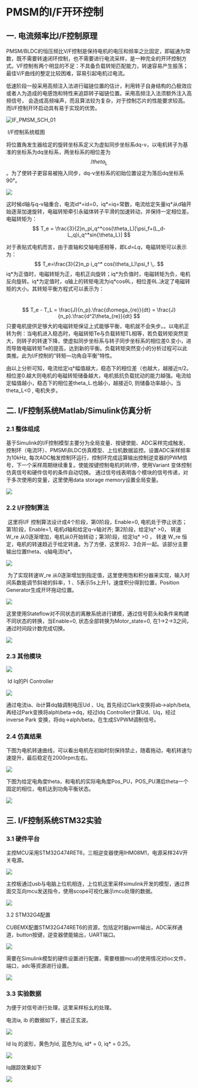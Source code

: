 # PMSM的I/F开环控制

## 一.  电流频率比I/F控制原理

​      PMSM/BLDC的恒压频比V/F控制是保持电机的电压和频率之比固定，即磁通为常数，既不需要转速闭环控制，也不需要进行电流采样，是一种完全的开环控制方式。VF控制有两个明显的不足：不具备负载转矩匹配能力，转速容易产生振荡；最佳V/F曲线的整定比较困难，容易引起电机过电流。

​        低速阶段一般采用高频注入法进行磁链位置的估计，利用转子自身结构的凸极效应或者人为造成的电感饱和特性来追踪转子磁链位置。采用高频注入法须额外注入高频信号， 会造成高频噪声，而且算法较为复杂，对于控制芯片的性能要求较高。而I/F控制开环启动具有易于实现的优势。

![IF_PMSM_SCH_01](.\assets\01\IF_PMSM_SCH_01.png)

​                                                                              I/F控制系统框图

​        将位置角发生器给定的旋转坐标系定义为虚拟同步坐标系dq-v，以电机转子为基准的坐标系为dq坐标系，两坐标系的相位差为$$/theta_L$$。为了使转子更容易被拖入同步，dq-v坐标系的初始位置设定为落后dq坐标系90°。



![](.\img\01\IF_PMSM_VECTOR_01.png)

​         这时候d轴与q-v轴重合，电流id\*=id=0，iq\*=iq=常数，电流给定矢量iq\*从d轴开始逐渐加速旋转，电磁转矩牵引永磁体转子平滑的加速转动，并保持一定相位差。电磁转矩为：
$$
T_e = \frac{3}{2}n_pi_q^*cos(\theta_L)[\psi_f+(L_d-L_q)i_q^*sin{\theta_L}]
$$


​        对于表贴式电机而言，由于直轴和交轴电感相等，即*Ld=Lq*，电磁转矩可以表示为：
$$
T_e=\frac{3}{2}n_p i_q^* cos(\theta_L)\psi_f  \,.
$$
​      iq\*为正值时，电磁转矩为正，电机正向旋转；iq\*为负值时，电磁转矩为负，电机反向旋转。iq\*为定值时，q轴上的转矩电流为iq\*cosθL，相位差θL.决定了电磁转矩的大小。其转矩平衡方程式可以表示为：

​                                              
$$
T_e - T_L = \frac{J}{n_p}.\frac{d\omega_{re}}{dt} = \frac{J}{n_p}.\frac{d^2\theta_{re}}{dt}
$$
​     只要电机提供足够大的电磁转矩保证上式能够平衡，电机就不会失步。。以电机正转为例：当电机进入稳态时，电磁转矩Te与负载转矩TL相等，若负载转矩突然变大，则转子的转速下降，使虚拟同步坐标系与转子同步坐标系的相位差0.变小，进而导致电磁转矩Te的提高，达到新的平衡。负载转矩突然变小的分析过程可以此类推。此为I/F控制的“转矩—功角自平衡”特性。

​        由以上分析可知，电流给定iq\*幅值越大，稳态下的相位差（也越大，越接近π/2。相位差0.越大则电机的电磁转矩储备越大，电机抵抗负载扰动的能力越强。电流给定幅值越小，稳态下的相位差theta_L.也越小，越接近0, 则储备功率越小，当theta_L<0 , 电机失步。



## 二.  I/F控制系统Matlab/Simulink仿真分析



###      2.1 整体组成

​       基于Simulink的I/F控制模型主要分为全局变量、按键使能、ADC采样完成触发、控制环（电流环）、PMSM\BLDC仿真模型、上位机数据监控。设置ADC采样频率为10kHz, 每次ADC触发控制环运行，控制环完成运算输出控制逆变器的PWM信号，下一个采样周期继续重复。使能按键控制电机的转/停，使用Variant 变体控制仿真信号和硬件信号的条件自动切换。 通过信号线表明各个模块的信号传递，对于多次使用的变量，这里使用data storage memory设置全局变量。

![](.\img\01\IF_PMSM_OpenLoop_01.png)



### 2.2   I/F控制算法

​        这里将I/F 控制算法设计成4个阶段，第0阶段，Enable=0, 电机处于停止状态；第1阶段，Enable=1, 电机d轴和给定q-v轴对齐; 第2阶段，给定Iq\* >0， 转速W_re 从0逐渐增加，电机从0开始转动；第3阶段，给定Iq\* >0 ， 转速 W_re 恒定，电机的转速趋近于给定转速。为了方便，这里将2、3合并一起。该部分主要输出位置theta、q轴电流Iq\*。

![](.\img\01\IF_PMSM_Strategy_01.png)



​       为了实现转速W_re 从0逐渐增加到指定值，这里使用饱和积分器来实现，输入时间系数能调节斜坡的斜率，1 、5表示5s上升1，速度积分得到位置，Position Generator生成开环拖动位置。

![](.\img\01\IF_PMSM_IFGEN_01.png)

​      这里使用Stateflow对不同状态的离散系统进行建模，通过信号箭头和条件来构建不同状态的转换，当Enable=0, 状态全部转换为Motor_state=0, 在1->2->3之间，通过时间段计数完成切换。

![](.\img\01\IF_PMSM_Stateflow_01.png)

###  2.3 其他模块

![](.\img\01\IF_PMSM_IFPI_01.png)

​                                                                    Id Iq的PI Controller 

![](.\img\01\IF_PMSM_IFPWM_01.png)

通过电流ia、ib计算dq轴调制电压Ud 、Uq, 首先经过Clark变换将ab->alph/beta, 再经过Park变换将alph\beta->dq，经过Idq Controller计算Ud、Uq，经过inverse Park 变换，将dq->alph/beta，在生成SVPWM调制信号。

### 2.4 仿真结果

下图为电机转速曲线，可以看出电机在初始时刻保持禁止，随着拖动，电机转速匀速提升，最后稳定在2000rpm左右。

![](.\img\01\IF_PMSM_speed_plot_01.png)

下图为给定电角度theta，和电机的实际电角度Pos_PU，POS_PU滞后theta一个固定的相位，电机达到功角平衡状态。

![](.\img\01\IF_PMSM_Theta_01.png)



## 三.  I/F控制系统STM32实验

### 3.1 硬件平台

​       主控MCU采用STM32G474RET6，三相逆变器使用IHM08M1，电源采样24V开关电源。

![](.\img\01\pmsm_IF_hardware_01.jpg)

主控板通过usb与电脑上位机相连，上位机这里采样simulink开发的模型，通过界面交互向mcu发送指令，使用scope可视化展示mcu处理的数据。



![](.\img\01\pmsm_IF_exphost_01.jpg)

3.2 STM32G4配置

​       CUBEMX配置STM32G474RET6的资源，包括定时器pwm输出，ADC采样通道，button按键，逆变器使能输出，UART端口。

![](.\img\01\CUBEMX_IOC_01.png)

需要在Simulink模型的硬件设置进行配置，需要根据mcu的使用情况对ioc文件，端口，adc等资源进行设置。

![](.\img\01\SW_CONFIG_01.png)



### 3.3 实验数据

为便于对信号进行处理，这里采样标幺的处理。

电流ia, ib 的数据如下，接近正玄波。

![](.\img\01\CURRENT_IAB_01.png)

Id Iq 的波形，黄色为Id, 蓝色为Iq, id\* = 0, iq\* = 0.25。

![](.\img\01\CURRENT_Idq_01.png)



Iq跟踪效果如下

![](.\img\01\CURRENT_Iq_ref_01.png)

